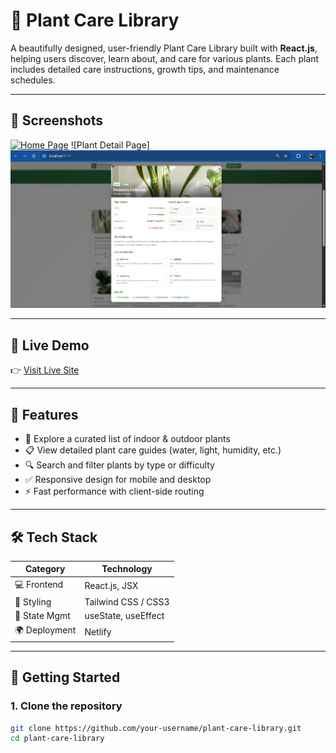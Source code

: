 # 🌿 Plant Care Library

A beautifully designed, user-friendly Plant Care Library built with **React.js**, helping users discover, learn about, and care for various plants. Each plant includes detailed care instructions, growth tips, and maintenance schedules.

---

## 📸 Screenshots

[![Home Page](./screenshots/homepage.png)](https://raw.githubusercontent.com/Rohit-coder01/Plant-Care-Library/master/src/Screenshot%202025-06-15%20164333.png)
![Plant Detail Page][<img src="https://raw.githubusercontent.com/Rohit-coder01/Plant-Care-Library/master/src/Screenshot%202025-06-15%20165126.png" width="600" />](https://raw.githubusercontent.com/Rohit-coder01/Plant-Care-Library/master/src/Screenshot%202025-06-15%20165126.png)




---

## 🧭 Live Demo

👉 [Visit Live Site](https://your-netlify-site.netlify.app)

---

## 📖 Features

- 🌱 Explore a curated list of indoor & outdoor plants
- 📋 View detailed plant care guides (water, light, humidity, etc.)
- 🔍 Search and filter plants by type or difficulty
- ✅ Responsive design for mobile and desktop
- ⚡ Fast performance with client-side routing

---

## 🛠 Tech Stack

| Category          | Technology           |
|------------------|----------------------|
| 💻 Frontend      | React.js, JSX        |
| 🎨 Styling       | Tailwind CSS / CSS3  |
| 🔄 State Mgmt    | useState, useEffect  |
| 🌍 Deployment     | Netlify              |

---

## 🚀 Getting Started

### 1. Clone the repository

```bash
git clone https://github.com/your-username/plant-care-library.git
cd plant-care-library
